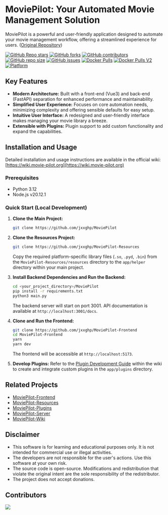 # MoviePilot: Your Automated Movie Management Solution

MoviePilot is a powerful and user-friendly application designed to automate your movie management workflow, offering a streamlined experience for users.  ([Original Repository](https://github.com/jxxghp/MoviePilot))

[![GitHub Repo stars](https://img.shields.io/github/stars/jxxghp/MoviePilot?style=for-the-badge)](https://github.com/jxxghp/MoviePilot)
[![GitHub forks](https://img.shields.io/github/forks/jxxghp/MoviePilot?style=for-the-badge)](https://github.com/jxxghp/MoviePilot)
[![GitHub contributors](https://img.shields.io/github/contributors/jxxghp/MoviePilot?style=for-the-badge)](https://github.com/jxxghp/MoviePilot)
[![GitHub repo size](https://img.shields.io/github/repo-size/jxxghp/MoviePilot?style=for-the-badge)](https://github.com/jxxghp/MoviePilot)
[![GitHub issues](https://img.shields.io/github/issues/jxxghp/MoviePilot?style=for-the-badge)](https://github.com/jxxghp/MoviePilot)
[![Docker Pulls](https://img.shields.io/docker/pulls/jxxghp/moviepilot?style=for-the-badge)](https://hub.docker.com/r/jxxghp/moviepilot)
[![Docker Pulls V2](https://img.shields.io/docker/pulls/jxxghp/moviepilot-v2?style=for-the-badge)](https://hub.docker.com/r/jxxghp/moviepilot-v2)
[![Platform](https://img.shields.io/badge/platform-Windows%20%7C%20Linux%20%7C%20Synology-blue?style=for-the-badge)](https://github.com/jxxghp/MoviePilot)

## Key Features

*   **Modern Architecture:** Built with a front-end (Vue3) and back-end (FastAPI) separation for enhanced performance and maintainability.
*   **Simplified User Experience:** Focuses on core automation needs, minimizing complexity and offering sensible defaults for easy setup.
*   **Intuitive User Interface:**  A redesigned and user-friendly interface makes managing your movie library a breeze.
*   **Extensible with Plugins:**  Plugin support to add custom functionality and expand the capabilities.

## Installation and Usage

Detailed installation and usage instructions are available in the official wiki: [https://wiki.movie-pilot.org](https://wiki.movie-pilot.org)

### Prerequisites

*   Python 3.12
*   Node.js v20.12.1

### Quick Start (Local Development)

1.  **Clone the Main Project:**
    ```bash
    git clone https://github.com/jxxghp/MoviePilot
    ```
2.  **Clone the Resources Project:**
    ```bash
    git clone https://github.com/jxxghp/MoviePilot-Resources
    ```
    Copy the required platform-specific library files (`.so`, `.pyd`, `.bin`) from the `MoviePilot-Resources/resources` directory to the `app/helper` directory within your main project.

3.  **Install Backend Dependencies and Run the Backend:**
    ```bash
    cd <your_project_directory>/MoviePilot
    pip install -r requirements.txt
    python3 main.py
    ```
    The backend server will start on port 3001.  API documentation is available at `http://localhost:3001/docs`.

4.  **Clone and Run the Frontend:**
    ```bash
    git clone https://github.com/jxxghp/MoviePilot-Frontend
    cd MoviePilot-Frontend
    yarn
    yarn dev
    ```
    The frontend will be accessible at `http://localhost:5173`.

5.  **Develop Plugins:** Refer to the [Plugin Development Guide](https://wiki.movie-pilot.org/zh/plugindev) within the wiki to create and integrate custom plugins in the `app/plugins` directory.

## Related Projects

*   [MoviePilot-Frontend](https://github.com/jxxghp/MoviePilot-Frontend)
*   [MoviePilot-Resources](https://github.com/jxxghp/MoviePilot-Resources)
*   [MoviePilot-Plugins](https://github.com/jxxghp/MoviePilot-Plugins)
*   [MoviePilot-Server](https://github.com/jxxghp/MoviePilot-Server)
*   [MoviePilot-Wiki](https://github.com/jxxghp/MoviePilot-Wiki)

## Disclaimer

*   This software is for learning and educational purposes only. It is not intended for commercial use or illegal activities.
*   The developers are not responsible for the user's actions. Use this software at your own risk.
*   The source code is open-source.  Modifications and redistribution that violate the original intent are the sole responsibility of the redistributor.
*   The project does not accept donations.

## Contributors

<a href="https://github.com/jxxghp/MoviePilot/graphs/contributors">
  <img src="https://contrib.rocks/image?repo=jxxghp/MoviePilot" />
</a>